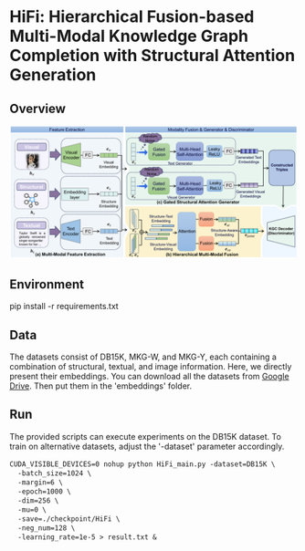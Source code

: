 # 

# HiFi: Hierarchical Fusion-based Multi-Modal Knowledge Graph Completion with Structural Attention Generation

## Overview

<img src="HiFi.png" width="900">

## Environment

pip install -r requirements.txt

## Data

The datasets consist of DB15K, MKG-W, and MKG-Y, each containing a combination of structural, textual, and image information. Here, we directly present their embeddings. You can download all the datasets from [Google Drive](https://drive.google.com/drive/folders/1rLSqmVdXrHJbSB7On0RPZfrJZAhG2IjT?usp=drive_link). Then put them in the 'embeddings' folder.

## Run

The provided scripts can execute experiments on the DB15K dataset. To train on alternative datasets, adjust the '-dataset' parameter accordingly.

```
CUDA_VISIBLE_DEVICES=0 nohup python HiFi_main.py -dataset=DB15K \
  -batch_size=1024 \
  -margin=6 \
  -epoch=1000 \
  -dim=256 \
  -mu=0 \
  -save=./checkpoint/HiFi \
  -neg_num=128 \
  -learning_rate=1e-5 > result.txt &
```

